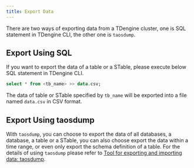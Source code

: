 ```yaml
---
title: Export Data
---
```


There are two ways of exporting data from a TDengine cluster, one is SQL statement in TDengine CLI, the other one is `taosdump`.

## Export Using SQL

If you want to export the data of a table or a STable, please execute below SQL statement in TDengine CLI.

```sql
select * from <tb_name> >> data.csv;
```

The data of table or STable specified by `tb_name` will be exported into a file named `data.csv` in CSV format.

## Export Using taosdump

With `taosdump`, you can choose to export the data of all databases, a database, a table or a STable, you can also choose export the data within a time range, or even only export the schema definition of a table. For the details of using `taosdump` please refer to [Tool for exporting and importing data: taosdump](/reference/taosdump).
